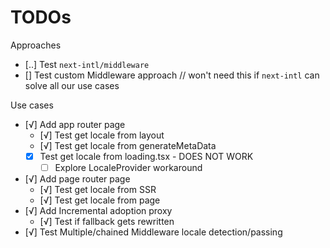 # TODOs

Approaches

- [..] Test `next-intl/middleware`
- [] Test custom Middleware approach // won't need this if `next-intl` can solve all our use cases

Use cases

- [√] Add app router page
  - [√] Test get locale from layout
  - [√] Test get locale from generateMetaData
  - [x] Test get locale from loading.tsx - DOES NOT WORK
    - [ ] Explore LocaleProvider workaround
- [√] Add page router page
  - [√] Test get locale from SSR
  - [√] Test get locale from page
- [√] Add Incremental adoption proxy
  - [√] Test if fallback gets rewritten
- [√] Test Multiple/chained Middleware locale detection/passing
